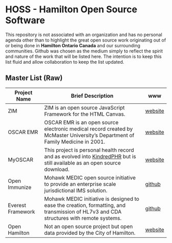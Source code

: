 # HOSS - Hamilton Open Source Software
This repository is not associated with an organization and has no personal agenda other than to highlight the great open source work originating out of or being done in **Hamilton Ontario Canada** and our surrounding communities. Github was chosen as the medium simply to reflect the spirit and nature of the work that will be listed here. The intention is to keep this list fluid and allow collaboration to keep the list updated.


## Master List (Raw)

Project Name| Brief Description | www
------------ | ------------- | -------------
ZIM | ZIM is an open source JavaScript Framework for the HTML Canvas. | [website](https://zimjs.com)
OSCAR EMR | OSCAR EMR is an open source electronic medical record created by McMaster University’s Department of Family Medicine in 2001. | [website](https://oscar-emr.com)
MyOSCAR | This project is personal health record and as evolved into [KindredPHR](https://kindredphr.com/v2/launch.jsp) but is still available as an open source download. | [website](https://sourceforge.net/projects/myoscar) 
Open Immunize | Mohawk MEDIC open source initiative to provide an enterprise scale jurisdictional IMS solution. | [github](https://github.com/MohawkMEDIC/openiz)
Everest Framework | Mohawk MEDIC initiative is designed to ease the creation, formatting, and transmission of HL7v3 and CDA structures with remote systems. | [github](https://github.com/MohawkMEDIC/everest)
Open Hamilton | Not an open source project but open data provided by the City of Hamilton. | [website](https://open.hamilton.ca)




